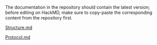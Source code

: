 The documentation in the repository should contain the latest version; before editing on HackMD, make sure to copy-paste the corresponding content from the repository first.

[Structure.md](https://hackmd.io/viTtv68jQTGOJGWfFkzItA)

[Protocol.md](https://hackmd.io/Ntcyg_7wTsKrL5BiNz400g)
